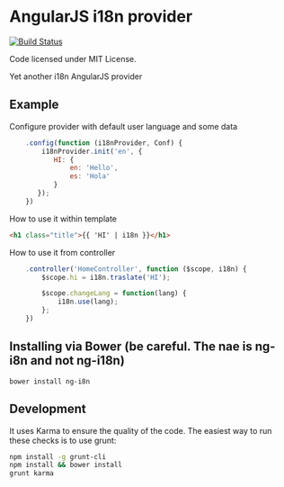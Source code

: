 AngularJS i18n provider
=================
[![Build Status](https://travis-ci.org/gonzalo123/ngI8n.svg?branch=master)](https://travis-ci.org/gonzalo123/ngI8n)

Code licensed under MIT License.

Yet another i18n AngularJS provider

## Example

Configure provider with default user language and some data
```js
    .config(function (i18nProvider, Conf) {
        i18nProvider.init('en', {
           HI: {
               en: 'Hello',
               es: 'Hola'
           }
       });
    })
```

How to use it within template
```html
<h1 class="title">{{ 'HI' | i18n }}</h1>
```

How to use it from controller
```js
    .controller('HomeController', function ($scope, i18n) {
        $scope.hi = i18n.traslate('HI');

        $scope.changeLang = function(lang) {
            i18n.use(lang);
        };
    })
```

## Installing via Bower (be careful. The nae is ng-i8n and not ng-i18n)
```
bower install ng-i8n
```

## Development
It uses Karma to ensure the quality of the code. The easiest way to run these checks is to use grunt:

```sh
npm install -g grunt-cli
npm install && bower install
grunt karma
```